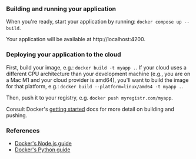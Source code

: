 ### Building and running your application

When you're ready, start your application by running:
`docker compose up --build`.

Your application will be available at http://localhost:4200.

### Deploying your application to the cloud

First, build your image, e.g.: `docker build -t myapp .`.
If your cloud uses a different CPU architecture than your development
machine (e.g., you are on a Mac M1 and your cloud provider is amd64),
you'll want to build the image for that platform, e.g.:
`docker build --platform=linux/amd64 -t myapp .`.

Then, push it to your registry, e.g. `docker push myregistr.com/myapp`.

Consult Docker's [getting started](https://docs.docker.com/go/get-started-sharing/)
docs for more detail on building and pushing.

### References

* [Docker&#39;s Node.js guide](https://docs.docker.com/language/nodejs/)
* [Docker&#39;s Python guide](https://docs.docker.com/language/python/)
